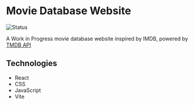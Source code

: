 # Movie Database Website

![Status](https://img.shields.io/badge/status-WIP-yellow)

A Work in Progress movie database website inspired by IMDB, powered by [TMDB API](https://www.themoviedb.org/)

## Technologies

- React
- CSS
- JavaScript
- Vite
